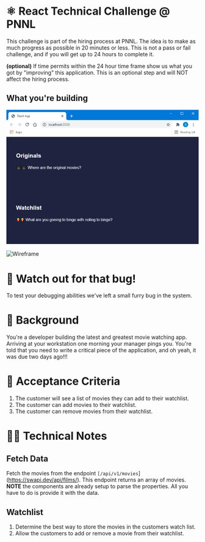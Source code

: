 # ⚛️ React Technical Challenge @ PNNL

This challenge is part of the hiring process at PNNL. The idea is to make as much progress as possible in 20 minutes or less. This is not a pass or fail challenge, and if you will get up to 24 hours to complete it.

**(optional)** If time permits within the 24 hour time frame show us what you got by "improving" this application. This is an optional step and will NOT affect the hiring process.

## What you're building
![No Movies](public/images/no_movies_screen.png)

![Wireframe](public/images/tehnical_challenge_final_product.gif)

# 🐛 Watch out for that bug!
To test your debugging abilities we've left a small furry bug in the system.

# 🚧 Background
You're a developer building the latest and greatest movie watching app. Arriving at your workstation one morning your manager pings you. You're told that you need to write a critical piece of the application, and oh yeah, it was due two days ago!!!

# 📃 Acceptance Criteria
1. The customer will see a list of movies they can add to their watchlist.
2. The customer can add movies to their watchlist.
3. The customer can remove movies from their watchlist.

# 👨‍💻 Technical Notes
## Fetch Data
Fetch the movies from the endpoint `[/api/v1/movies`](https://swapi.dev/api/films/). This endpoint returns an array of movies.
**NOTE** the components are already setup to parse the properties. All you have to do is provide it with the data.

## Watchlist
1. Determine the best way to store the movies in the customers watch list.
2. Allow the customers to add or remove a movie from their watchlist.